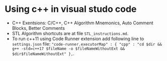 # Using c++ in visual studo code
- C++ Exentsions:  C/C++, C++ Algorithm Mnemonics, Auto Comment Blocks, Better Comments
- STL Algorithm shortcuts are at file `STL_instructions.md`.
- To run c++11 using Code Runner extension add following line to `settings.json` file:
`"code-runner.executorMap" : { "cpp" : "cd $dir && g++ -std=c++17 $fileName -o $fileNameWithoutExt && $dir$fileNameWithoutExt" },`.
